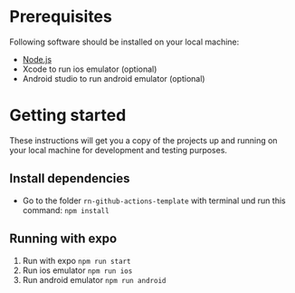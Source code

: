 # Prerequisites

Following software should be installed on your local machine:

- [Node.js](https://nodejs.org/en/download/)
- Xcode to run ios emulator (optional)
- Android studio to run android emulator (optional)

# Getting started

These instructions will get you a copy of the projects up and running on your local machine for development and testing purposes.

## Install dependencies

- Go to the folder `rn-github-actions-template` with terminal und run this command:
  `npm install`

## Running with expo

1. Run with expo
`` npm run start ``
2. Run ios emulator 
`` npm run ios ``
3. Run android emulator 
`` npm run android `` 
 
